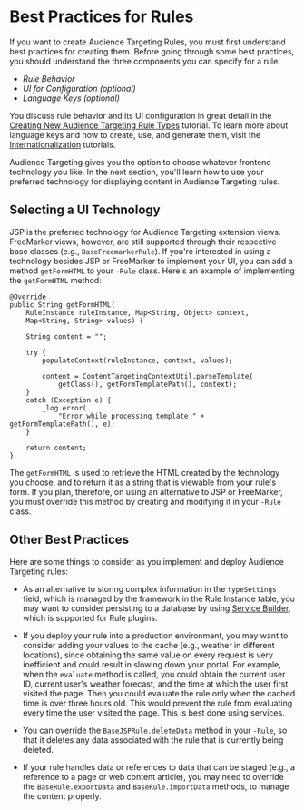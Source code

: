 # Best Practices for Rules [](id=best-practices-for-rules)

If you want to create Audience Targeting Rules, you must first understand best 
practices for creating them. Before going through some best practices, you
should understand the three components you can specify for a rule:

- *Rule Behavior*
- *UI for Configuration (optional)*
- *Language Keys (optional)*

You discuss rule behavior and its UI configuration in great detail in the
[Creating New Audience Targeting Rule Types](/develop/tutorials/-/knowledge_base/7-1/creating-new-audience-targeting-rule-types)
tutorial. To learn more about language keys and how to create, use, and generate
them, visit the
[Internationalization](/develop/tutorials/-/knowledge_base/7-1/internationalization)
tutorials.

Audience Targeting gives you the option to choose whatever frontend technology
you like. In the next section, you'll learn how to use your preferred technology
for displaying content in Audience Targeting rules.

## Selecting a UI Technology [](id=selecting-a-ui-technology)

JSP is the preferred technology for Audience Targeting extension views. FreeMarker views, however, are still supported through their respective base classes (e.g., `BaseFreemarkerRule`). If you're interested in using a technology besides JSP or FreeMarker to implement your UI, you can add a method `getFormHTML` to your `-Rule` class. Here's an example of implementing the `getFormHTML` method:

    @Override
    public String getFormHTML(
        RuleInstance ruleInstance, Map<String, Object> context,
        Map<String, String> values) {

        String content = "";

        try {
            populateContext(ruleInstance, context, values);

            content = ContentTargetingContextUtil.parseTemplate(
                getClass(), getFormTemplatePath(), context);
        }
        catch (Exception e) {
            _log.error(
                "Error while processing template " + getFormTemplatePath(), e);
        }

        return content;
    }

The `getFormHTML` is used to retrieve the HTML created by the technology you
choose, and to return it as a string that is viewable from your rule's form.
If you plan, therefore, on using an alternative to JSP or FreeMarker, you
must override this method by creating and modifying it in your `-Rule` class.

## Other Best Practices [](id=other-best-practices)

Here are some things to consider as you implement and deploy Audience Targeting
rules:

- As an alternative to storing complex information in the `typeSettings` field,
which is managed by the framework in the Rule Instance table, you may want to
consider persisting to a database by using 
[Service Builder](/develop/tutorials/-/knowledge_base/7-1/business-logic-and-data-access),
which is supported for Rule plugins. 

- If you deploy your rule into a production environment, you may want to
consider adding your values to the cache (e.g., weather in different locations),
since obtaining the same value on every request is very inefficient and could
result in slowing down your portal. For example, when the `evaluate` method is
called, you could obtain the current user ID, current user's weather forecast,
and the time at which the user first visited the page. Then you could evaluate
the rule only when the cached time is over three hours old. This would prevent
the rule from evaluating every time the user visited the page. This is best done
using services.

<!-- No code examples for adding values to cache because this is not implemented
in any custom rules yet. -Cody -->

- You can override the `BaseJSPRule.deleteData` method in your `-Rule`, so that
it deletes any data associated with the rule that is currently being deleted.

- If your rule handles data or references to data that can be staged (e.g., a
reference to a page or web content article), you may need to override the
`BaseRule.exportData` and `BaseRule.importData` methods, to manage the content
properly.
